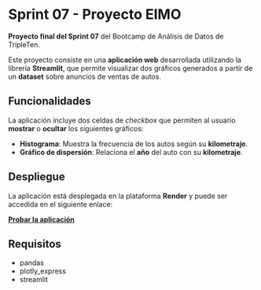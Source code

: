 # Sprint 07 - Proyecto EIMO

**Proyecto final del Sprint 07** del Bootcamp de Análisis de Datos de TripleTen.

Este proyecto consiste en una **aplicación web** desarrollada utilizando la librería **Streamlit**, que permite visualizar dos gráficos generados a partir de un **dataset** sobre anuncios de ventas de autos.

## Funcionalidades

La aplicación incluye dos celdas de *checkbox* que permiten al usuario **mostrar** o **ocultar** los siguientes gráficos:

- **Histograma**: Muestra la frecuencia de los autos según su **kilometraje**.
- **Gráfico de dispersión**: Relaciona el **año** del auto con su **kilometraje**.

## Despliegue

La aplicación está desplegada en la plataforma **Render** y puede ser accedida en el siguiente enlace:

[**Probar la aplicación**](https://sprint07-proyecto-eimo.onrender.com)

## Requisitos

- pandas
- plotly_express
- streamlit